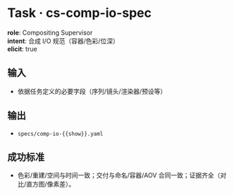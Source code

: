 # Task · cs-comp-io-spec

**role**: Compositing Supervisor  
**intent**: 合成 I/O 规范（容器/色彩/位深）  
**elicit**: true

## 输入

- 依据任务定义的必要字段（序列/镜头/渲染器/预设等）

## 输出

- `specs/comp-io-{{show}}.yaml`

## 成功标准

- 色彩/重建/空间与时间一致；交付与命名/容器/AOV 合同一致；证据齐全（对比/直方图/像素差）。
